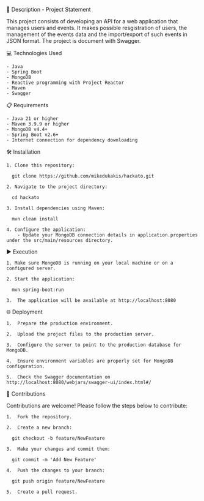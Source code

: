 📄 Description - Project Statement

This project consists of developing an API for a web application that manages users and events. It makes possible resgistration of users, the management of the events data and the import/export of such events in JSON format.
The project is document with Swagger.

💻 Technologies Used

    - Java
    - Spring Boot
    - MongoDB
    - Reactive programming with Project Reactor
    - Maven
    - Swagger


📋 Requirements

    - Java 21 or higher
    - Maven 3.9.9 or higher
    - MongoDB v4.4+
    - Spring Boot v2.6+
    - Internet connection for dependency downloading


🛠️ Installation

    1. Clone this repository:

      git clone https://github.com/mikedukakis/hackato.git

    2. Navigate to the project directory:

      cd hackato

    3. Install dependencies using Maven:

      mvn clean install

    4. Configure the application:
        - Update your MongoDB connection details in application.properties under the src/main/resources directory.

▶️ Execution

    1. Make sure MongoDB is running on your local machine or on a configured server.
    
    2. Start the application:

      mvn spring-boot:run

    3.  The application will be available at http://localhost:8080

🌐 Deployment

    1.  Prepare the production environment.
    
    2.  Upload the project files to the production server.
    
    3.  Configure the server to point to the production database for MongoDB.
    
    4.  Ensure environment variables are properly set for MongoDB configuration.
    
    5.  Check the Swagger documentation on http://localhost:8080/webjars/swagger-ui/index.html#/
    

🤝 Contributions

Contributions are welcome! Please follow the steps below to contribute:

    1.  Fork the repository.
    
    2.  Create a new branch:

      git checkout -b feature/NewFeature

    3.  Make your changes and commit them:

      git commit -m 'Add New Feature'

    4.  Push the changes to your branch:

      git push origin feature/NewFeature

    5.  Create a pull request.